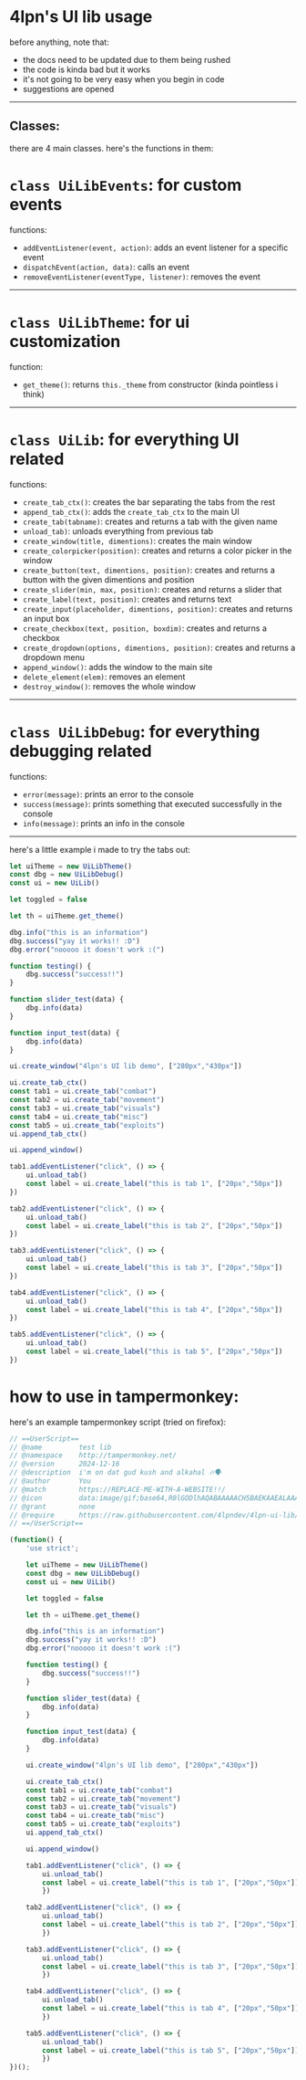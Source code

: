 # 4lpn's UI lib usage
before anything, note that:

- the docs need to be updated due to them being rushed
- the code is kinda bad but it works
- it's not going to be very easy when you begin in code
- suggestions are opened

---
## Classes:
there are 4 main classes. here's the functions in them:

# `class UiLibEvents`: for custom events

functions:

- `addEventListener(event, action)`: adds an event listener for a specific event
- `dispatchEvent(action, data)`: calls an event
- `removeEventListener(eventType, listener)`: removes the event

---

# `class UiLibTheme`: for ui customization

function:
- `get_theme()`: returns `this._theme` from constructor (kinda pointless i think)

---

# `class UiLib`: for everything UI related

functions:

- `create_tab_ctx()`: creates the bar separating the tabs from the rest
- `append_tab_ctx()`: adds the `create_tab_ctx` to the main UI
- `create_tab(tabname)`: creates and returns a tab with the given name
- `unload_tab)`: unloads everything from previous tab
- `create_window(title, dimentions)`: creates the main window
- `create_colorpicker(position)`: creates and returns a color picker in the window
- `create_button(text, dimentions, position)`: creates and returns a button with the given dimentions and position
- `create_slider(min, max, position)`: creates and returns a slider that
- `create_label(text, position)`: creates and returns text
- `create_input(placeholder, dimentions, position)`: creates and returns an input box
- `create_checkbox(text, position, boxdim)`: creates and returns a checkbox
- `create_dropdown(options, dimentions, position)`: creates and returns a dropdown menu
- `append_window()`: adds the window to the main site
- `delete_element(elem)`: removes an element
- `destroy_window()`: removes the whole window

---

# `class UiLibDebug`: for everything debugging related

functions:

- `error(message)`: prints an error to the console
- `success(message)`: prints something that executed successfully in the console
- `info(message)`: prints an info in the console

---

here's a little example i made to try the tabs out:

```js
let uiTheme = new UiLibTheme()
const dbg = new UiLibDebug()
const ui = new UiLib()

let toggled = false

let th = uiTheme.get_theme()

dbg.info("this is an information")
dbg.success("yay it works!! :D")
dbg.error("nooooo it doesn't work :(")

function testing() {
    dbg.success("success!!")
}

function slider_test(data) {
    dbg.info(data)
}

function input_test(data) {
    dbg.info(data)
}

ui.create_window("4lpn's UI lib demo", ["280px","430px"])

ui.create_tab_ctx()
const tab1 = ui.create_tab("combat")
const tab2 = ui.create_tab("movement")
const tab3 = ui.create_tab("visuals")
const tab4 = ui.create_tab("misc")
const tab5 = ui.create_tab("exploits")
ui.append_tab_ctx()

ui.append_window()

tab1.addEventListener("click", () => {
    ui.unload_tab()
    const label = ui.create_label("this is tab 1", ["20px","50px"])
})

tab2.addEventListener("click", () => {
    ui.unload_tab()
    const label = ui.create_label("this is tab 2", ["20px","50px"])
})

tab3.addEventListener("click", () => {
    ui.unload_tab()
    const label = ui.create_label("this is tab 3", ["20px","50px"])
})

tab4.addEventListener("click", () => {
    ui.unload_tab()
    const label = ui.create_label("this is tab 4", ["20px","50px"])
})

tab5.addEventListener("click", () => {
    ui.unload_tab()
    const label = ui.create_label("this is tab 5", ["20px","50px"])
})
```

# how to use in tampermonkey:

here's an example tampermonkey script (tried on firefox):

```js
// ==UserScript==
// @name         test lib
// @namespace    http://tampermonkey.net/
// @version      2024-12-16
// @description  i'm on dat gud kush and alkahal 🔥🗣
// @author       You
// @match        https://REPLACE-ME-WITH-A-WEBSITE!!/
// @icon         data:image/gif;base64,R0lGODlhAQABAAAAACH5BAEKAAEALAAAAAABAAEAAAICTAEAOw==
// @grant        none
// @require      https://raw.githubusercontent.com/4lpndev/4lpn-ui-lib/refs/heads/main/4lpnlib.js
// ==/UserScript==

(function() {
    'use strict';

    let uiTheme = new UiLibTheme()
    const dbg = new UiLibDebug()
    const ui = new UiLib()

    let toggled = false

    let th = uiTheme.get_theme()

    dbg.info("this is an information")
    dbg.success("yay it works!! :D")
    dbg.error("nooooo it doesn't work :(")

    function testing() {
        dbg.success("success!!")
    }

    function slider_test(data) {
        dbg.info(data)
    }

    function input_test(data) {
        dbg.info(data)
    }

    ui.create_window("4lpn's UI lib demo", ["280px","430px"])

    ui.create_tab_ctx()
    const tab1 = ui.create_tab("combat")
    const tab2 = ui.create_tab("movement")
    const tab3 = ui.create_tab("visuals")
    const tab4 = ui.create_tab("misc")
    const tab5 = ui.create_tab("exploits")
    ui.append_tab_ctx()

    ui.append_window()

    tab1.addEventListener("click", () => {
        ui.unload_tab()
        const label = ui.create_label("this is tab 1", ["20px","50px"])
        })

    tab2.addEventListener("click", () => {
        ui.unload_tab()
        const label = ui.create_label("this is tab 2", ["20px","50px"])
        })

    tab3.addEventListener("click", () => {
        ui.unload_tab()
        const label = ui.create_label("this is tab 3", ["20px","50px"])
        })

    tab4.addEventListener("click", () => {
        ui.unload_tab()
        const label = ui.create_label("this is tab 4", ["20px","50px"])
        })

    tab5.addEventListener("click", () => {
        ui.unload_tab()
        const label = ui.create_label("this is tab 5", ["20px","50px"])
        })
})();
```

